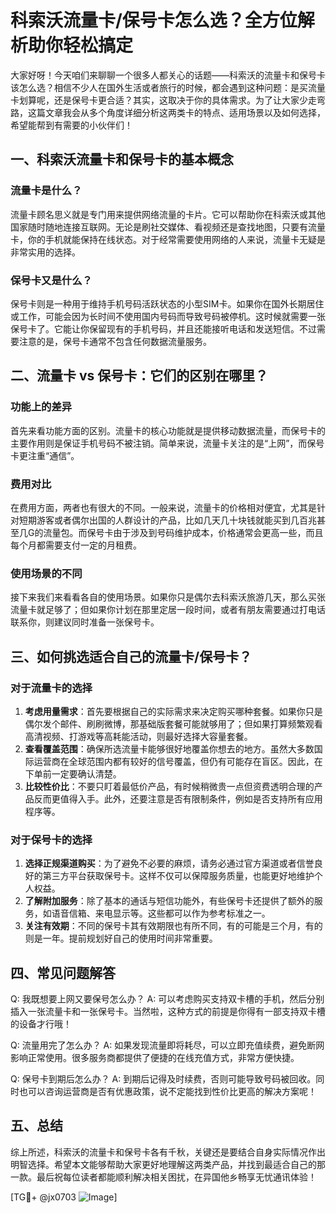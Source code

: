 # 科索沃流量卡/保号卡怎么选？全方位解析助你轻松搞定

大家好呀！今天咱们来聊聊一个很多人都关心的话题——科索沃的流量卡和保号卡该怎么选？相信不少人在国外生活或者旅行的时候，都会遇到这种问题：是买流量卡划算呢，还是保号卡更合适？其实，这取决于你的具体需求。为了让大家少走弯路，这篇文章我会从多个角度详细分析这两类卡的特点、适用场景以及如何选择，希望能帮到有需要的小伙伴们！

## 一、科索沃流量卡和保号卡的基本概念

### 流量卡是什么？
流量卡顾名思义就是专门用来提供网络流量的卡片。它可以帮助你在科索沃或其他国家随时随地连接互联网。无论是刷社交媒体、看视频还是查找地图，只要有流量卡，你的手机就能保持在线状态。对于经常需要使用网络的人来说，流量卡无疑是非常实用的选择。

### 保号卡又是什么？
保号卡则是一种用于维持手机号码活跃状态的小型SIM卡。如果你在国外长期居住或工作，可能会因为长时间不使用国内号码而导致号码被停机。这时候就需要一张保号卡了。它能让你保留现有的手机号码，并且还能接听电话和发送短信。不过需要注意的是，保号卡通常不包含任何数据流量服务。

## 二、流量卡 vs 保号卡：它们的区别在哪里？

### 功能上的差异
首先来看功能方面的区别。流量卡的核心功能就是提供移动数据流量，而保号卡的主要作用则是保证手机号码不被注销。简单来说，流量卡关注的是“上网”，而保号卡更注重“通信”。

### 费用对比
在费用方面，两者也有很大的不同。一般来说，流量卡的价格相对便宜，尤其是针对短期游客或者偶尔出国的人群设计的产品，比如几天几十块钱就能买到几百兆甚至几G的流量包。而保号卡由于涉及到号码维护成本，价格通常会更高一些，而且每个月都需要支付一定的月租费。

### 使用场景的不同
接下来我们来看看各自的使用场景。如果你只是偶尔去科索沃旅游几天，那么买张流量卡就足够了；但如果你计划在那里定居一段时间，或者有朋友需要通过打电话联系你，则建议同时准备一张保号卡。

## 三、如何挑选适合自己的流量卡/保号卡？

### 对于流量卡的选择
1. **考虑用量需求**：首先要根据自己的实际需求来决定购买哪种套餐。如果你只是偶尔发个邮件、刷刷微博，那基础版套餐可能就够用了；但如果打算频繁观看高清视频、打游戏等高耗能活动，则最好选择大容量套餐。
2. **查看覆盖范围**：确保所选流量卡能够很好地覆盖你想去的地方。虽然大多数国际运营商在全球范围内都有较好的信号覆盖，但仍有可能存在盲区。因此，在下单前一定要确认清楚。
3. **比较性价比**：不要只盯着最低价产品，有时候稍微贵一点但资费透明合理的产品反而更值得入手。此外，还要注意是否有限制条件，例如是否支持所有应用程序等。

### 对于保号卡的选择
1. **选择正规渠道购买**：为了避免不必要的麻烦，请务必通过官方渠道或者信誉良好的第三方平台获取保号卡。这样不仅可以保障服务质量，也能更好地维护个人权益。
2. **了解附加服务**：除了基本的通话与短信功能外，有些保号卡还提供了额外的服务，如语音信箱、来电显示等。这些都可以作为参考标准之一。
3. **关注有效期**：不同的保号卡其有效期限也有所不同，有的可能是三个月，有的则是一年。提前规划好自己的使用时间非常重要。

## 四、常见问题解答

Q: 我既想要上网又要保号怎么办？
A: 可以考虑购买支持双卡槽的手机，然后分别插入一张流量卡和一张保号卡。当然啦，这种方式的前提是你得有一部支持双卡槽的设备才行哦！

Q: 流量用完了怎么办？
A: 如果发现流量即将耗尽，可以立即充值续费，避免断网影响正常使用。很多服务商都提供了便捷的在线充值方式，非常方便快捷。

Q: 保号卡到期后怎么办？
A: 到期后记得及时续费，否则可能导致号码被回收。同时也可以咨询运营商是否有优惠政策，说不定能找到性价比更高的解决方案呢！

## 五、总结

综上所述，科索沃的流量卡和保号卡各有千秋，关键还是要结合自身实际情况作出明智选择。希望本文能够帮助大家更好地理解这两类产品，并找到最适合自己的那一款。最后祝每位读者都能顺利解决相关困扰，在异国他乡畅享无忧通讯体验！

[TG💪+ @jx0703 ![Image](https://github.com/user-attachments/assets/dbca1d08-cadb-493c-b0ec-ad6f7a83f270)]